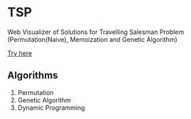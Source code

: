 # TSP
Web Visualizer of Solutions for Travelling Salesman Problem (Permutation(Naive), Memoization and Genetic Algorithm)

[Try here](https://ani-54321.github.io/TSP_G8_Final/)

## Algorithms
1. Permutation
2. Genetic Algorithm
3. Dynamic Programming 

